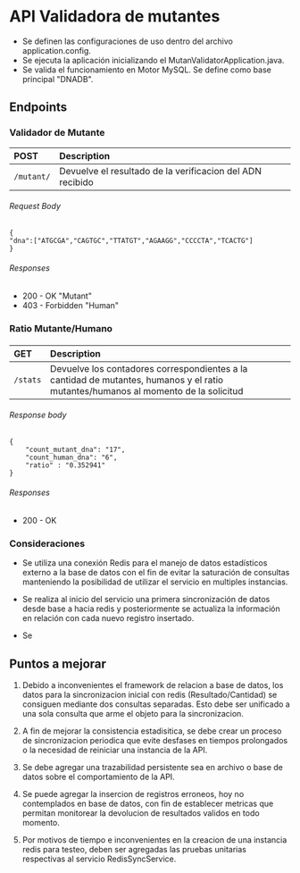 # API Validadora de mutantes

* Se definen las configuraciones de uso dentro del archivo application.config.
* Se ejecuta la aplicación inicializando el MutanValidatorApplication.java.
* Se valida el funcionamiento en Motor MySQL. Se define como base principal "DNADB".

## Endpoints


### Validador de Mutante

| POST                     | Description                       |
|:----------------------------|:----------------------------------|
| `/mutant/`      | Devuelve el resultado de la verificacion del ADN recibido |


###### Request Body
    
    {
    "dna":["ATGCGA","CAGTGC","TTATGT","AGAAGG","CCCCTA","TCACTG"]
    }
    
###### Responses
* 200 - OK "Mutant"
* 403 - Forbidden "Human"



### Ratio Mutante/Humano

####
| GET                     | Description                       |
|:----------------------------|:----------------------------------|
| `/stats`| Devuelve los contadores correspondientes a la cantidad de mutantes, humanos y el ratio mutantes/humanos al momento de la solicitud |


###### Response body
    {
        "count_mutant_dna": "17",
        "count_human_dna": "6",
        "ratio" : "0.352941"
    }
    
###### Responses

* 200 - OK


### Consideraciones

*  Se utiliza una conexión Redis para el manejo de datos estadísticos externo a la base de datos con el fin de evitar la saturación de consultas manteniendo la posibilidad de utilizar el servicio en multiples instancias.
    
*  Se realiza al inicio del servicio una primera sincronización de datos desde base a hacia redis y posteriormente se actualiza la información en relación con cada nuevo registro insertado.
    
*  Se 

## Puntos a mejorar

1. Debido a inconvenientes el framework de relacion a base de datos, los datos para la sincronizacion inicial con redis (Resultado/Cantidad) 
    se consiguen mediante dos consultas separadas. Esto debe ser unificado a una sola consulta que arme el objeto para la sincronizacion.
    
2. A fin de mejorar la consistencia estadisitica, se debe crear un proceso de sincronizacion periodica 
    que evite desfases en tiempos prolongados o la necesidad de reiniciar una instancia de la API.
    
3. Se debe agregar una trazabilidad persistente sea en archivo o base de datos sobre el comportamiento de la API.

4. Se puede agregar la insercion de registros erroneos, hoy no contemplados en base de datos, con fin de establecer metricas que permitan monitorear la devolucion de resultados validos en todo momento.

5. Por motivos de tiempo e inconvenientes en la creacion de una instancia redis para testeo, deben ser agregadas las pruebas unitarias respectivas al servicio RedisSyncService.
